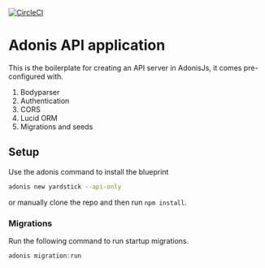 [![CircleCI](https://circleci.com/gh/IV1201-DJS/recruitment-backend/tree/development.svg?style=svg)](https://circleci.com/gh/IV1201-DJS/recruitment-backend/tree/development)

# Adonis API application

This is the boilerplate for creating an API server in AdonisJs, it comes pre-configured with.

1. Bodyparser
2. Authentication
3. CORS
4. Lucid ORM
5. Migrations and seeds

## Setup

Use the adonis command to install the blueprint

```bash
adonis new yardstick --api-only
```

or manually clone the repo and then run `npm install`.


### Migrations

Run the following command to run startup migrations.

```js
adonis migration:run
```
